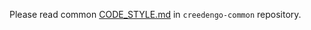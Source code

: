 Please read common [CODE_STYLE.md](https://github.com/green-code-initiative/creedengo-common/blob/main/doc/CODE_STYLE.md) in `creedengo-common` repository.
